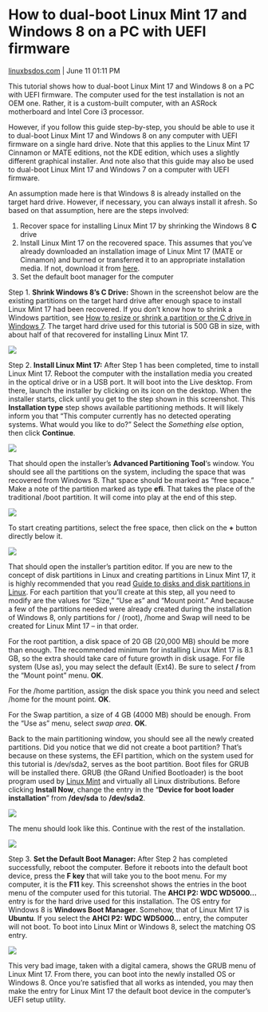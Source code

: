 # How to dual-boot Linux Mint 17 and Windows 8 on a PC with UEFI firmware
[linuxbsdos.com](http://linuxbsdos.com) | June 11 01:11 PM

This tutorial shows how to dual-boot Linux Mint 17 and Windows 8 on a PC with UEFI firmware. The computer used for the test installation is not an OEM one. Rather, it is a custom-built computer, with an ASRock motherboard and Intel Core i3 processor.

However, if you follow this guide step-by-step, you should be able to use it to dual-boot Linux Mint 17 and Windows 8 on any computer with UEFI firmware on a single hard drive.
Note that this applies to the Linux Mint 17 Cinnamon or MATE editions, not the KDE edition, which uses a slightly different graphical installer. And note also that this guide may also be used to dual-boot Linux Mint 17 and Windows 7 on a computer with UEFI firmware.

An assumption made here is that Windows 8 is already installed on the target hard drive. However, if necessary, you can always install it afresh. So based on that assumption, here are the steps involved:


1. Recover space for installing Linux Mint 17 by shrinking the Windows 8 **C** drive
2. Install Linux Mint 17 on the recovered space. This assumes that you’ve already downloaded an installation image of Linux Mint 17 (MATE or Cinnamon) and burned or transferred it to an appropriate installation media. If not, download it from [here](http://www.linuxmint.com/download.php).
3. Set the default boot manager for the computer

Step 1. **Shrink Windows 8’s C Drive:** Shown in the screenshot below are the existing partitions on the target hard drive after enough space to install Linux Mint 17 had been recovered. If you don’t know how to shrink a Windows partition, see [How to resize or shrink a partition or the C drive in Windows 7](http://forum.linuxbsdos.com/topic/100/how-to-resize-or-shrink-a-partition-or-the-c-drive-in-windows-7). The target hard drive used for this tutorial is 500 GB in size, with about half of that recovered for installing Linux Mint 17.

![](https://paper-attachments.dropboxusercontent.com/s_A032A14B07F26C3EF0A741BCDFB7749430A81664811C722A357A195BDFECF7CD_1666905674324_image.png)


Step 2. **Install Linux Mint 17:** After Step 1 has been completed, time to install Linux Mint 17. Reboot the computer with the installation media you created in the optical drive or in a USB port. It will boot into the Live desktop. From there, launch the installer by clicking on its icon on the desktop. When the installer starts, click until you get to the step shown in this screenshot. This **Installation type** step shows available partitioning methods. It will likely inform you that “This computer currently has no detected operating systems. What would you like to do?” Select the *Something else* option, then click **Continue**.

![](https://paper-attachments.dropboxusercontent.com/s_A032A14B07F26C3EF0A741BCDFB7749430A81664811C722A357A195BDFECF7CD_1666905747621_image.png)


That should open the installer’s **Advanced Partitioning Tool**‘s window. You should see all the partitions on the system, including the space that was recovered from Windows 8. That space should be marked as “free space.” Make a note of the partition marked as type **efi**. That takes the place of the traditional /boot partition. It will come into play at the end of this step.

![](https://paper-attachments.dropboxusercontent.com/s_A032A14B07F26C3EF0A741BCDFB7749430A81664811C722A357A195BDFECF7CD_1666905768238_image.png)


To start creating partitions, select the free space, then click on the **+** button directly below it.

![](https://paper-attachments.dropboxusercontent.com/s_A032A14B07F26C3EF0A741BCDFB7749430A81664811C722A357A195BDFECF7CD_1666905783316_image.png)


That should open the installer’s partition editor. If you are new to the concept of disk partitions in Linux and creating partitions in Linux Mint 17, it is highly recommended that you read [Guide to disks and disk partitions in Linux](http://www.linuxbsdos.com/2011/09/18/guide-to-disks-and-disk-partitions-in-linux/). For each partition that you’ll create at this step, all you need to modify are the values for “Size,” “Use as” and “Mount point.” And because a few of the partitions needed were already created during the installation of Windows 8, only partitions for / (root), /home and Swap will need to be created for Linux Mint 17 – in that order.

For the root partition, a disk space of 20 GB (20,000 MB) should be more than enough. The recommended minimum for installing Linux Mint 17 is 8.1 GB, so the extra should take care of future growth in disk usage. For file system (Use as), you may select the default (Ext4). Be sure to select **/** from the “Mount point” menu. **OK**.

For the /home partition, assign the disk space you think you need and select /home for the mount point. **OK**.

For the Swap partition, a size of 4 GB (4000 MB) should be enough. From the “Use as” menu, select *swap area*. **OK**.

Back to the main partitioning window, you should see all the newly created partitions. Did you notice that we did not create a boot partition? That’s because on these systems, the EFI partition, which on the system used for this tutorial is /dev/sda2, serves as the boot partition. Boot files for GRUB will be installed there. GRUB (the GRand Unified Bootloader) is the boot program used by [Linux Mint](http://linuxbsdos.com/category/ming) and virtually all Linux distributions. Before clicking **Install Now**, change the entry in the “**Device for boot loader installation**” from **/dev/sda** to **/dev/sda2**.

![](https://paper-attachments.dropboxusercontent.com/s_A032A14B07F26C3EF0A741BCDFB7749430A81664811C722A357A195BDFECF7CD_1666905807385_image.png)


The menu should look like this. Continue with the rest of the installation.

![](https://paper-attachments.dropboxusercontent.com/s_A032A14B07F26C3EF0A741BCDFB7749430A81664811C722A357A195BDFECF7CD_1666905824230_image.png)


Step 3. **Set the Default Boot Manager:** After Step 2 has completed successfully, reboot the computer. Before it reboots into the default boot device, press the **F key** that will take you to the boot menu. For my computer, it is the **F11** key. This screenshot shows the entries in the boot menu of the computer used for this tutorial. The **AHCI P2: WDC WD5000…** entry is for the hard drive used for this installation. The OS entry for Windows 8 is **Windows Boot Manager**. Somehow, that of Linux Mint 17 is **Ubuntu**. If you select the **AHCI P2: WDC WD5000…** entry, the computer will not boot. To boot into Linux Mint or Windows 8, select the matching OS entry.

![](https://paper-attachments.dropboxusercontent.com/s_A032A14B07F26C3EF0A741BCDFB7749430A81664811C722A357A195BDFECF7CD_1666905843083_image.png)


This very bad image, taken with a digital camera, shows the GRUB menu of Linux Mint 17. From there, you can boot into the newly installed OS or Windows 8. Once you’re satisfied that all works as intended, you may then make the entry for Linux Mint 17 the default boot device in the computer’s UEFI setup utility.

